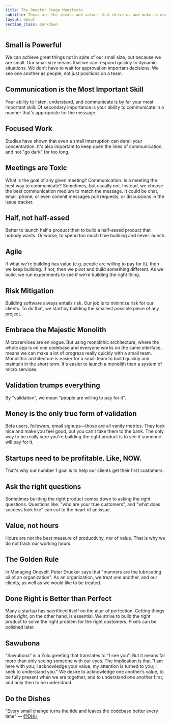 ```yaml
---
title: The Booster Stage Manifesto
subtitle: These are the ideals and values that drive us and make us who we are.
layout: about
section_class: markdown
---
```


## Small is Powerful

We can achieve great things not in spite of our small size, but because we are small. Our small size means that we can respond quickly to dynamic situations. We don't have to wait for approval on important decisions. We see one another as people, not just positions on a team.

## Communication is the Most Important Skill
Your ability to listen, understand, and communicate is by far your most important skill. Of secondary importance is your ability to communicate in a manner that's appropriate for the message.

## Focused Work
Studies have shown that even a small interruption can derail your concentration. It's also important to keep open the lines of communication, and not "go dark" for too long.

## Meetings are Toxic
What is the goal of any given meeting? Communication. Is a meeting the best way to communicate? Sometimes, but usually not. Instead, we choose the best communication medium to match the message. It could be chat, email, phone, or even commit messages pull requests, or discussions in the issue tracker.

## Half, not half-assed
Better to launch half a product than to build a half-assed product that nobody wants. Or worse, to spend too much time building and never launch.

## Agile
If what we’re building has value (e.g. people are willing to pay for it), then we keep building. If not, then we pivot and build something different. As we build, we run experiments to see if we’re building the right thing.

## Risk Mitigation
Building software always entails risk. Our job is to minimize risk for our clients. To do that, we start by building the smallest possible piece of any project.

## Embrace the Majestic Monolith
Microservices are en vogue. But using monolithic architecture, where the whole app is on one codebase and everyone works on the same interface, means we can make a lot of progress really quickly with a small team. Monolithic architecture is easier for a small team to build quickly and maintain in the short term. It's easier to launch a monolith than a system of micro services.

## Validation trumps everything
By "validation", we mean "people are willing to pay for it".

## Money is the only true form of validation
Beta users, followers, email signups—those are all vanity metrics. They look nice and make you feel good, but you can't take them to the bank. The only way to be really sure you're building the right product is to see if someone will pay for it.

## Startups need to be profitable. Like, NOW.
That's why our number 1 goal is to help our clients get their first customers.

## Ask the right questions
Sometimes building the right product comes down to asking the right questions. Questions like: "who are your true customers", and "what does success look like" can cut to the heart of an issue.

## Value, not hours
Hours are not the best measure of productivity, nor of value. That is why we do not track our working hours.

## The Golden Rule
In Managing Oneself, Peter Drucker says that "manners are the lubricating oil of an organization". As an organization, we treat one another, and our clients, as well as we would like to be treated.

## Done Right is Better than Perfect
Many a startup has sacrificed itself on the altar of perfection.
Getting things done *right*, on the other hand, is essential. We strive to build the right product to solve the right problem for the right customers. Pixels can be polished later.

## Sawubona
"Sawubona" is a Zulu greeting that translates to "I see you". But it means far more than only seeing someone with our eyes. The implication is that “I am here with you; I acknowledge your value; my attention is turned to you; I seek to understand you.” We desire to acknowledge one another’s value, to be fully present when we are together, and to understand one another first, and only then to be understood.

## Do the Dishes
"Every small change turns the tide and leaves the codebase better every time" — [@DHH](https://twitter.com/dhh/status/986964398878183424?s=21)
